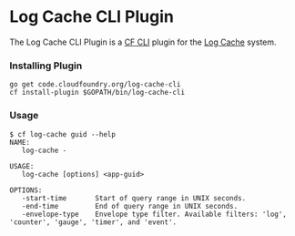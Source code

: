 Log Cache CLI Plugin
====================

The Log Cache CLI Plugin is a [CF CLI](cf-cli) plugin for the [Log
Cache](log-cache) system.

### Installing Plugin

```
go get code.cloudfoundry.org/log-cache-cli
cf install-plugin $GOPATH/bin/log-cache-cli
```

### Usage

```
$ cf log-cache guid --help
NAME:
   log-cache -

USAGE:
   log-cache [options] <app-guid>

OPTIONS:
   -start-time       Start of query range in UNIX seconds.
   -end-time         End of query range in UNIX seconds.
   -envelope-type    Envelope type filter. Available filters: 'log', 'counter', 'gauge', 'timer', and 'event'.
```

[log-cache]: https://code.cloudfoundry.org/log-cache-release
[cf-cli]: https://code.cloudfoundry.org/cli
